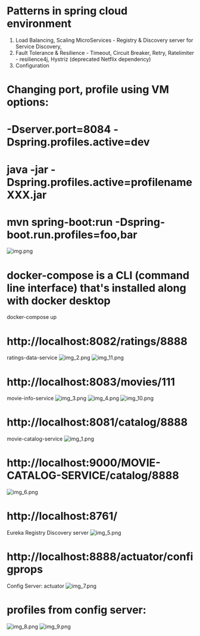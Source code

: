 # Patterns in spring cloud environment

1) Load Balancing, Scaling MicroServices - Registry & Discovery server for Service Discovery,
2) Fault Tolerance & Resilience - Timeout, Circuit Breaker, Retry, Ratelimiter - resilience4j, Hystriz (deprecated Netflix dependency)
3) Configuration


# Changing port, profile using VM options:
# -Dserver.port=8084 -Dspring.profiles.active=dev

# java -jar -Dspring.profiles.active=profilename XXX.jar

# mvn spring-boot:run -Dspring-boot.run.profiles=foo,bar

![img.png](/z-readme-imgs/img.png)



# docker-compose is a CLI (command line interface) that's installed along with docker desktop

docker-compose up



# http://localhost:8082/ratings/8888
ratings-data-service
![img_2.png](/z-readme-imgs/img_2.png)
![img_11.png](/z-readme-imgs/img_11.png)


# http://localhost:8083/movies/111
movie-info-service
![img_3.png](/z-readme-imgs/img_3.png)
![img_4.png](/z-readme-imgs/img_4.png)
![img_10.png](/z-readme-imgs/img_10.png)


# http://localhost:8081/catalog/8888
movie-catalog-service
![img_1.png](/z-readme-imgs/img_1.png)
# http://localhost:9000/MOVIE-CATALOG-SERVICE/catalog/8888
![img_6.png](/z-readme-imgs/img_6.png)


# http://localhost:8761/
Eureka Registry Discovery server
![img_5.png](/z-readme-imgs/img_5.png)


# http://localhost:8888/actuator/configprops
Config Server: actuator
![img_7.png](/z-readme-imgs/img_7.png)


# profiles from config server:
![img_8.png](/z-readme-imgs/img_8.png)
![img_9.png](/z-readme-imgs/img_9.png)






